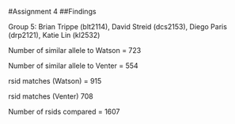 #Assignment 4
##Findings

Group 5: Brian Trippe (blt2114), David Streid (dcs2153), Diego Paris (drp2121), Katie Lin (kl2532)
 
Number of similar allele to Watson = 723

Number of similar allele to Venter = 554

rsid matches (Watson) = 915

rsid matches (Venter)  708

Number of rsids compared = 1607
